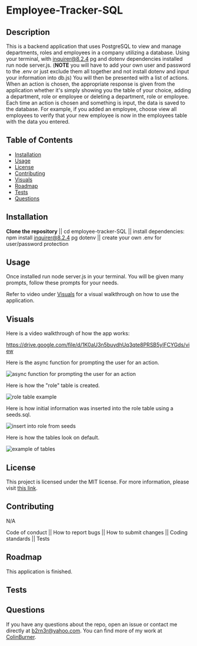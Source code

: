 # Employee-Tracker-SQL

## Description

This is a backend application that uses PostgreSQL to view and manage departments, roles and employees in a company utilizing a database. Using your terminal, with inquirer@8.2.4 pg and dotenv dependencies installed run node server.js. (**NOTE** you will have to add your own user and password to the .env or just exclude them all together and not install dotenv and input your information into db.js) You will then be presented with a list of actions. When an action is chosen, the appropriate response is given from the application whether it's simply showing you the table of your choice, adding a department, role or employee or deleting a department, role or employee. Each time an action is chosen and something is input, the data is saved to the database. For example, if you added an employee, choose view all employees to verify that your new employee is now in the employees table with the data you entered.


## Table of Contents

- [Installation](#installation)
- [Usage](#usage)
- [License](#license)
- [Contributing](#contributing)
- [Visuals](#visuals)
- [Roadmap](#roadmap)
- [Tests](#tests)
- [Questions](#questions)

## Installation

**Clone the repository** || cd employee-tracker-SQL || install dependencies: npm install inquirer@8.2.4 pg dotenv || create your own .env for user/password protection

## Usage

Once installed run node server.js in your terminal. You will be given many prompts, follow these prompts for your needs.

Refer to video under [Visuals](#visuals) for a visual walkthrough on how to use the application.

## Visuals

Here is a video walkthrough of how the app works:

https://drive.google.com/file/d/1K0aU3n5buydhUq3qte8PRSB5ylFCYGds/view

Here is the async function for prompting the user for an action.

![async function for prompting the user for an action](https://github.com/user-attachments/assets/b8288eba-9f2d-40b4-b1c5-4be6a0c2b90f)

Here is how the "role" table is created.

![role table example](https://github.com/user-attachments/assets/380e095d-dbca-4419-b449-30b8a6c3b08f)

Here is how initial information was inserted into the role table using a seeds.sql.

![insert into role from seeds](https://github.com/user-attachments/assets/388c1ec6-02f8-4044-af4f-948289bc83e0)

Here is how the tables look on default.

![example of tables](https://github.com/user-attachments/assets/e054bc5a-5c64-4446-af27-2f1693dfbdb1)


## License

This project is licensed under the MIT license. For more information, please visit [this link](https://opensource.org/licenses/MIT).


## Contributing
N/A

Code of conduct || How to report bugs || How to submit changes || Coding standards || Tests

## Roadmap

This application is finished.

## Tests

## Questions

If you have any questions about the repo, open an issue or contact me directly at b2rn3r@yahoo.com. You can find more of my work at [ColinBurner](https://github.com/ColinBurner/).